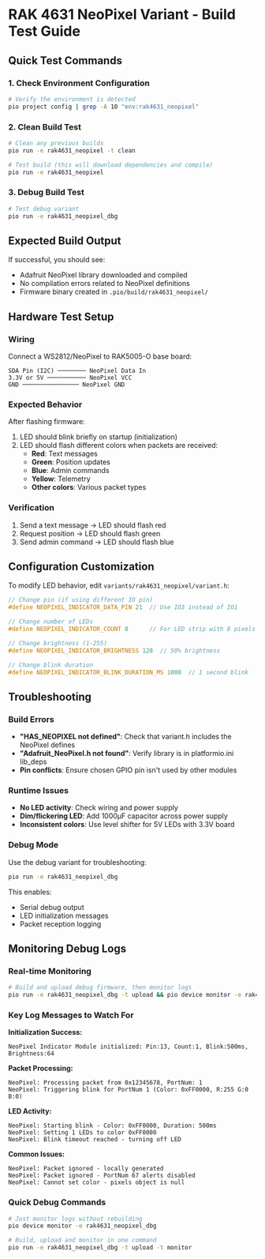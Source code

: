 # RAK 4631 NeoPixel Variant - Build Test Guide

## Quick Test Commands

### 1. Check Environment Configuration

```bash
# Verify the environment is detected
pio project config | grep -A 10 "env:rak4631_neopixel"
```

### 2. Clean Build Test

```bash
# Clean any previous builds
pio run -e rak4631_neopixel -t clean

# Test build (this will download dependencies and compile)
pio run -e rak4631_neopixel
```

### 3. Debug Build Test

```bash
# Test debug variant
pio run -e rak4631_neopixel_dbg
```

## Expected Build Output

If successful, you should see:

- Adafruit NeoPixel library downloaded and compiled
- No compilation errors related to NeoPixel definitions
- Firmware binary created in `.pio/build/rak4631_neopixel/`

## Hardware Test Setup

### Wiring

Connect a WS2812/NeoPixel to RAK5005-O base board:

```
SDA Pin (I2C) ──────── NeoPixel Data In
3.3V or 5V ─────────── NeoPixel VCC
GND ──────────────── NeoPixel GND
```

### Expected Behavior

After flashing firmware:

1. LED should blink briefly on startup (initialization)
2. LED should flash different colors when packets are received:
   - **Red**: Text messages
   - **Green**: Position updates
   - **Blue**: Admin commands
   - **Yellow**: Telemetry
   - **Other colors**: Various packet types

### Verification

1. Send a text message → LED should flash red
2. Request position → LED should flash green
3. Send admin command → LED should flash blue

## Configuration Customization

To modify LED behavior, edit `variants/rak4631_neopixel/variant.h`:

```cpp
// Change pin (if using different IO pin)
#define NEOPIXEL_INDICATOR_DATA_PIN 21  // Use IO3 instead of IO1

// Change number of LEDs
#define NEOPIXEL_INDICATOR_COUNT 8      // For LED strip with 8 pixels

// Change brightness (1-255)
#define NEOPIXEL_INDICATOR_BRIGHTNESS 128  // 50% brightness

// Change blink duration
#define NEOPIXEL_INDICATOR_BLINK_DURATION_MS 1000  // 1 second blink
```

## Troubleshooting

### Build Errors

- **"HAS_NEOPIXEL not defined"**: Check that variant.h includes the NeoPixel defines
- **"Adafruit_NeoPixel.h not found"**: Verify library is in platformio.ini lib_deps
- **Pin conflicts**: Ensure chosen GPIO pin isn't used by other modules

### Runtime Issues

- **No LED activity**: Check wiring and power supply
- **Dim/flickering LED**: Add 1000µF capacitor across power supply
- **Inconsistent colors**: Use level shifter for 5V LEDs with 3.3V board

### Debug Mode

Use the debug variant for troubleshooting:

```bash
pio run -e rak4631_neopixel_dbg
```

This enables:

- Serial debug output
- LED initialization messages
- Packet reception logging

## Monitoring Debug Logs

### Real-time Monitoring

```bash
# Build and upload debug firmware, then monitor logs
pio run -e rak4631_neopixel_dbg -t upload && pio device monitor -e rak4631_neopixel_dbg
```

### Key Log Messages to Watch For

**Initialization Success:**

```
NeoPixel Indicator Module initialized: Pin:13, Count:1, Blink:500ms, Brightness:64
```

**Packet Processing:**

```
NeoPixel: Processing packet from 0x12345678, PortNum: 1
NeoPixel: Triggering blink for PortNum 1 (Color: 0xFF0000, R:255 G:0 B:0)
```

**LED Activity:**

```
NeoPixel: Starting blink - Color: 0xFF0000, Duration: 500ms
NeoPixel: Setting 1 LEDs to color 0xFF0000
NeoPixel: Blink timeout reached - turning off LED
```

**Common Issues:**

```
NeoPixel: Packet ignored - locally generated
NeoPixel: Packet ignored - PortNum 67 alerts disabled
NeoPixel: Cannot set color - pixels object is null
```

### Quick Debug Commands

```bash
# Just monitor logs without rebuilding
pio device monitor -e rak4631_neopixel_dbg

# Build, upload and monitor in one command
pio run -e rak4631_neopixel_dbg -t upload -t monitor
```
